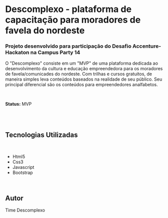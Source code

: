 <h1>Descomplexo - plataforma de capacitação para moradores de favela do nordeste</h1>
<h3>Projeto desenvolvido para participação do Desafio Accenture- Hackaton na Campus Party 14 </h3>
<p>O "Descomplexo" consiste em um "MVP" de uma plataforma dedicada ao desenvolvimento da cultura e educação empreendedora para os moradores de favela/comunicades do nordeste. Com trilhas e cursos gratuitos, de maneira simples leva  conteúdos baseados na realidade de seu público. Seu principal diferencial são os conteúdos para empreendedores analfabetos.</p>
<br>
<p><b>Status:</b> MVP</p>
<br>
<br>
<h2>Tecnologias Utilizadas</h2>
<br>
<ul>
<li>Html5</li>
<li>Css3</li>
<li>Javascript</li>
<li>Bootstrap</li>
</ul>
<br>
<h2>Autor</h2>
<p>Time Descomplexo</p>
